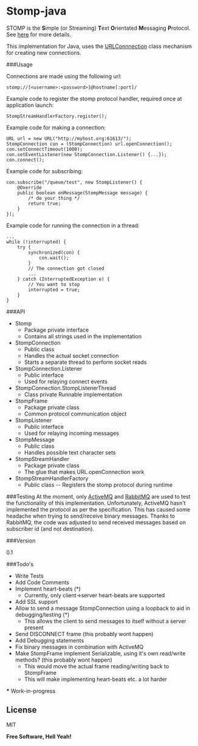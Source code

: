 # Stomp-java

STOMP is the **S**imple (or Streaming) **T**ext **O**rientated **M**essaging **P**rotocol.
See [here][stomp]  for more details.

This implementation for Java, uses the [URLConnnection] class mechanism for creating new connections.

###Usage

Connections are made using the following url:

    stomp://[<username>:<password>]@hostname[:port]/

Example code to register the stomp protocol handler, required once at application launch:

    StompStreamHandlerFactory.register();

Example code for making a connection:

    URL url = new URL("http://myhost.org:61613/");
    StompConnection con = (StompConnection) url.openConnection();
    con.setConnectTimeout(1000);
    con.setEventListener(new StompConnection.Listener() {...});
    con.connect();

Example code for subscribing:

    con.subscribe("/queue/test", new StompListener() {
        @Override
        public boolean onMessage(StompMessage message) {
            /* do your thing */
            return true;
        }
    });

Example code for running the connection in a thread:

    ...
    while (!interrupted) {
        try {
            synchronized(con) {
                con.wait();
            }
            // The connection got closed
            ...
        } catch (InterruptedException e) {
            // You want to stop
            interrupted = true;
        }
    }

###API
 - Stomp
   - Package private interface
   - Contains all strings used in the implementation
 - StompConnection
   - Public class
   - Handles the actual socket connection
   - Starts a separate thread to perform socket reads
 - StompConnection.Listener
   - Public interface
   - Used for relaying connect events
 - StompConnection.StompListenerThread
   - Class private Runnable implementation
 - StompFrame
   - Package private class
   - Common protocol communication object
 - StompListener
   - Public interface
   - Used for relaying incoming messages
 - StompMessage
   - Public class
   - Handles possible text character sets
 - StompStreamHandler
   - Package private class
   - The glue that makes URL.openConnection work
 - StompStreamHandlerFactory
   - Public class
   -- Registers the stomp protocol during runtime
   

###Testing
At the moment, only [ActiveMQ] and [RabbitMQ] are used to test the functionality of this implementation.
Unfortunately, ActiveMQ hasn't implemented the protocol as per the specification. This has caused
some headache when trying to send/receive binary messages. Thanks to RabbitMQ, the code was adjusted to
send received messages based on subscriber id (and not destination).

###Version

0.1

###Todo's

 - Write Tests
 - Add Code Comments
 - Implement heart-beats (*)
   - Currently, only client->server heart-beats are supported
 - Add SSL support
 - Allow to send a message StompConnection using a loopback to aid in debugging/testing (*)
   - This allows the client to send messages to itself without a server present
 - Send DISCONNECT frame (this probably wont happen)
 - Add Debugging statements
 - Fix binary messages in combination with ActiveMQ
 - Make StompFrame implement Serializable, using it's own read/write methods? (this probably wont happen)
   - This would move the actual frame reading/writing back to StompFrame
   - This will make implementing heart-beats etc. a lot harder

**\*** Work-in-progress

License
----

MIT

**Free Software, Hell Yeah!**

[stomp]:http://stomp.github.io/
[URLConnnection]:https://docs.oracle.com/javase/7/docs/api/java/net/URLConnection.html
[ActiveMQ]:http://activemq.apache.org/
[RabbitMQ]:http://www.rabbitmq.com/
